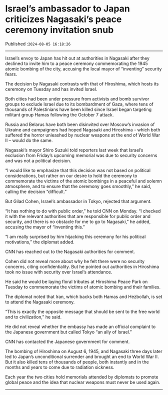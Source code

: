 # Israel’s ambassador to Japan criticizes Nagasaki’s peace ceremony invitation snub

Published :`2024-08-05 16:18:26`

---

Israel’s envoy to Japan has hit out at authorities in Nagasaki after they declined to invite him to a peace ceremony commemorating the 1945 atomic bombing of the city, accusing the local mayor of “inventing” security fears.

The decision by Nagasaki contrasts with that of Hiroshima, which hosts its ceremony on Tuesday and has invited Israel.

Both cities had been under pressure from activists and bomb survivor groups to exclude Israel due to its bombardment of Gaza, where tens of thousands of Palestinians have been killed since Israel began targeting militant group Hamas following the October 7 attack.

Russia and Belarus have both been disinvited over Moscow’s invasion of Ukraine and campaigners had hoped Nagasaki and Hiroshima - which both suffered the horror unleashed by nuclear weapons at the end of World War II – would do the same.

Nagasaki’s mayor Shiro Suzuki told reporters last week that Israel’s exclusion from Friday’s upcoming memorial was due to security concerns and was not a political decision.

“I would like to emphasize that this decision was not based on political considerations, but rather on our desire to hold the ceremony to commemorate the victims of the atomic bombings in a peaceful and solemn atmosphere, and to ensure that the ceremony goes smoothly,” he said, calling the decision “difficult.”

But Gilad Cohen, Israel’s ambassador in Tokyo, rejected that argument.

“It has nothing to do with public order,” he told CNN on Monday. “I checked it with the relevant authorities that are responsible for public order and security, and there is no obstacle for me to go to Nagasaki,” he added, accusing the mayor of “inventing this.”

“I am really surprised by him hijacking this ceremony for his political motivations,” the diplomat added.

CNN has reached out to the Nagasaki authorities for comment.

Cohen did not reveal more about why he felt there were no security concerns, citing confidentiality. But he pointed out authorities in Hiroshima took no issue with security over Israel’s attendance.

He said he would be laying floral tributes at Hiroshima Peace Park on Tuesday to commemorate the victims of atomic bombing and their families.

The diplomat noted that Iran, which backs both Hamas and Hezbollah, is set to attend the Nagasaki ceremony.

“This is exactly the opposite message that should be sent to the free world and to civilization,” he said.

He did not reveal whether the embassy has made an official complaint to the Japanese government but called Tokyo “an ally of Israel.”

CNN has contacted the Japanese government for comment.

The bombing of Hiroshima on August 6, 1945, and Nagasaki three days later led to Japan’s unconditional surrender and brought an end to World War II. But it also killed tens of thousands of people, both instantly and in the months and years to come due to radiation sickness.

Each year the two cities hold memorials attended by diplomats to promote global peace and the idea that nuclear weapons must never be used again.

---

